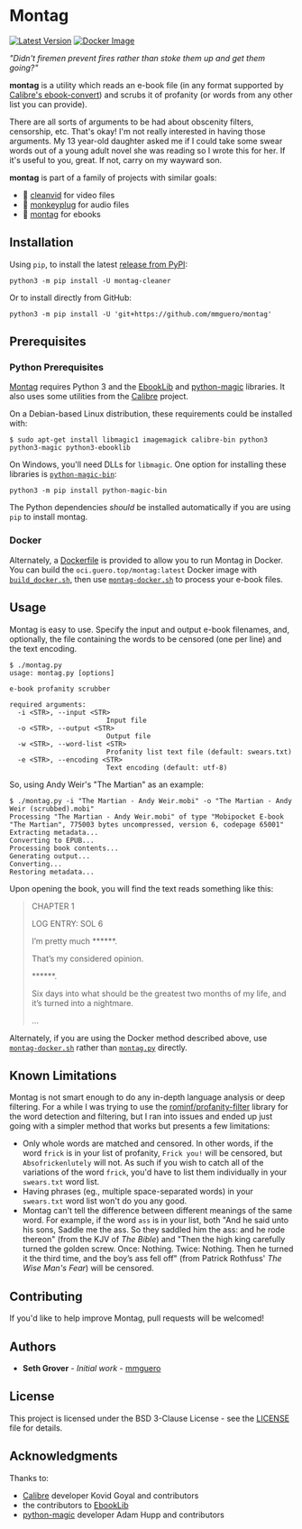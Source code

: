 # Montag

[![Latest Version](https://img.shields.io/pypi/v/montag-cleaner)](https://pypi.python.org/pypi/montag-cleaner/) [![Docker Image](https://github.com/mmguero/montag/workflows/montag-build-push-ghcr/badge.svg)](https://github.com/mmguero/montag/pkgs/container/montag)

*"Didn't firemen prevent fires rather than stoke them up and get them going?"*

**montag** is a utility which reads an e-book file (in any format supported by [Calibre's ebook-convert](https://manual.calibre-ebook.com/generated/en/ebook-convert.html)) and scrubs it of profanity (or words from any other list you can provide).

There are all sorts of arguments to be had about obscenity filters, censorship, etc. That's okay! I'm not really interested in having those arguments. My 13 year-old daughter asked me if I could take some swear words out of a young adult novel she was reading so I wrote this for her. If it's useful to you, great. If not, carry on my wayward son.

**montag** is part of a family of projects with similar goals:

* 📼 [cleanvid](https://github.com/mmguero/cleanvid) for video files
* 🎤 [monkeyplug](https://github.com/mmguero/monkeyplug) for audio files
* 📕 [montag](https://github.com/mmguero/montag) for ebooks

## Installation

Using `pip`, to install the latest [release from PyPI](https://pypi.org/project/montag-cleaner/):

```
python3 -m pip install -U montag-cleaner
```

Or to install directly from GitHub:


```
python3 -m pip install -U 'git+https://github.com/mmguero/montag'
```

## Prerequisites

### Python Prerequisites

[Montag](montag.py) requires Python 3 and the [EbookLib](https://github.com/aerkalov/ebooklib) and [python-magic](https://github.com/ahupp/python-magic) libraries. It also uses some utilities from the [Calibre](https://calibre-ebook.com/) project.

On a Debian-based Linux distribution, these requirements could be installed with:
```
$ sudo apt-get install libmagic1 imagemagick calibre-bin python3 python3-magic python3-ebooklib
```

On Windows, you'll need DLLs for `libmagic`. One option for installing these libraries is [`python-magic-bin`](https://pypi.org/project/python-magic-bin/):

```
python3 -m pip install python-magic-bin
```

The Python dependencies *should* be installed automatically if you are using `pip` to install montag.

### Docker

Alternately, a [Dockerfile](./docker/Dockerfile) is provided to allow you to run Montag in Docker. You can build the `oci.guero.top/montag:latest` Docker image with [`build_docker.sh`](./docker/build_docker.sh), then use [`montag-docker.sh`](./docker/montag-docker.sh) to process your e-book files.

## Usage

Montag is easy to use. Specify the input and output e-book filenames, and, optionally, the file containing the words to be censored (one per line) and the text encoding.
```
$ ./montag.py 
usage: montag.py [options]

e-book profanity scrubber

required arguments:
  -i <STR>, --input <STR>
                        Input file
  -o <STR>, --output <STR>
                        Output file
  -w <STR>, --word-list <STR>
                        Profanity list text file (default: swears.txt)
  -e <STR>, --encoding <STR>
                        Text encoding (default: utf-8)
```

So, using Andy Weir's "The Martian" as an example:
```
$ ./montag.py -i "The Martian - Andy Weir.mobi" -o "The Martian - Andy Weir (scrubbed).mobi"
Processing "The Martian - Andy Weir.mobi" of type "Mobipocket E-book "The Martian", 775003 bytes uncompressed, version 6, codepage 65001"
Extracting metadata...
Converting to EPUB...
Processing book contents...
Generating output...
Converting...
Restoring metadata...
```

Upon opening the book, you will find the text reads something like this:
> CHAPTER 1
> 
> LOG ENTRY: SOL 6
> 
> I’m pretty much ******.
> 
> That’s my considered opinion.
> 
> ******.
> 
> Six days into what should be the greatest two months of my life, and it’s turned into a nightmare.
> 
> ...

Alternately, if you are using the Docker method described above, use [`montag-docker.sh`](./docker/montag-docker.sh) rather than [`montag.py`](./src/montag_cleaner/montag.py) directly.

## Known Limitations

Montag is not smart enough to do any in-depth language analysis or deep filtering. For a while I was trying to use the [rominf/profanity-filter](https://github.com/rominf/profanity-filter) library for the word detection and filtering, but I ran into issues and ended up just going with a simpler method that works but presents a few limitations:

* Only whole words are matched and censored. In other words, if the word `frick` is in your list of profanity, `Frick you!` will be censored, but `Absofrickenlutely` will not. As such if you wish to catch all of the variations of the word `frick`, you'd have to list them individually in your `swears.txt` word list.
* Having phrases (eg., multiple space-separated words) in your `swears.txt` word list won't do you any good.
* Montag can't tell the difference between different meanings of the same word. For example, if the word `ass` is in your list, both "And he said unto his sons, Saddle me the ass. So they saddled him the ass: and he rode thereon" (from the KJV of *The Bible*) and "Then the high king carefully turned the golden screw. Once: Nothing. Twice: Nothing. Then he turned it the third time, and the boy’s ass fell off" (from Patrick Rothfuss' *The Wise Man's Fear*) will be censored.

## Contributing

If you'd like to help improve Montag, pull requests will be welcomed!

## Authors

* **Seth Grover** - *Initial work* - [mmguero](https://github.com/mmguero)

## License

This project is licensed under the BSD 3-Clause License - see the [LICENSE](LICENSE) file for details.

## Acknowledgments

Thanks to:
* [Calibre](https://calibre-ebook.com/about) developer Kovid Goyal and contributors
* the contributors to [EbookLib](https://github.com/aerkalov/ebooklib/blob/master/AUTHORS.txt)
* [python-magic](https://github.com/ahupp/python-magic) developer Adam Hupp and contributors
